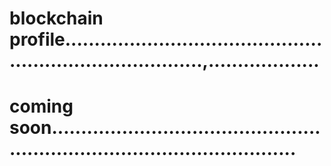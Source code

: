 # blockchain profile.............................................................................,...................
# coming soon...............................................................................................
